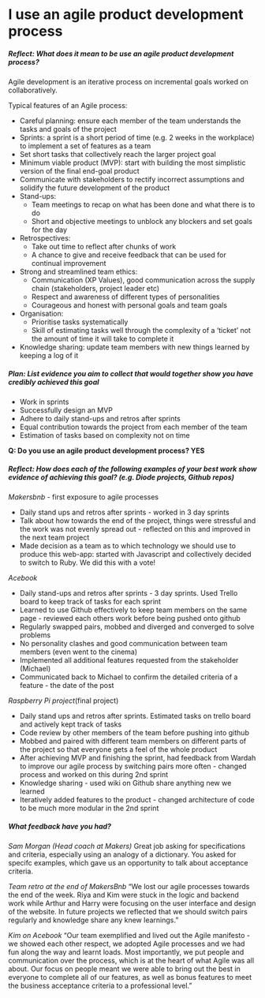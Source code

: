 # I use an agile product development process

##### Reflect: What does it mean to be use an agile product development process?
Agile development is an iterative process on incremental goals worked on collaboratively.

Typical features of an Agile process:
- Careful planning: ensure each member of the team understands the tasks and goals of the project
- Sprints: a sprint is a short period of time (e.g. 2 weeks in the workplace) to implement a set of features as a team
- Set short tasks that collectively reach the larger project goal
- Minimum viable product (MVP): start with building the most simplistic version of the final end-goal product
- Communicate with stakeholders to rectify incorrect assumptions and solidify the future development of the product
- Stand-ups:
  - Team meetings to recap on what has been done and what there is to do
  - Short and objective meetings to unblock any blockers and set goals for the day
- Retrospectives:
  - Take out time to reflect after chunks of work
  - A chance to give and receive feedback that can be used for continual improvement
- Strong and streamlined team ethics:
  - Communication (XP Values), good communication across the supply chain (stakeholders, project leader etc)
  - Respect and awareness of different types of personalities
  - Courageous and honest with personal goals and team goals
- Organisation:
  - Prioritise tasks systematically
  - Skill of estimating tasks well through the complexity of a ‘ticket’ not the amount of time it will take to complete it
- Knowledge sharing: update team members with new things learned by keeping a log of it


##### Plan: List evidence you aim to collect that would together show you have credibly achieved this goal

- Work in sprints
- Successfully design an MVP
- Adhere to daily stand-ups and retros after sprints
- Equal contribution towards the project from each member of the team
- Estimation of tasks based on complexity not on time

**Q: Do you use an agile product development process? YES**

##### Reflect: How does each of the following examples of your best work show evidence of achieving this goal? (e.g. Diode projects, Github repos)

_Makersbnb_ - first exposure to agile processes
- Daily stand ups and retros after sprints - worked in 3 day sprints
- Talk about how towards the end of the project, things were stressful and the work was not evenly spread out - reflected on this and improved in the next team project
- Made decision as a team as to which technology we should use to produce this web-app: started with Javascript and collectively decided to switch to Ruby. We did this with a vote!

_Acebook_
- Daily stand-ups and retros after sprints - 3 day sprints. Used Trello board to keep track of tasks for each sprint
- Learned to use Github effectively to keep team members on the same page - reviewed each others work before being pushed onto github
- Regularly swapped pairs, mobbed and diverged and converged to solve problems
- No personality clashes and good communication between team members (even went to the cinema)
- Implemented all additional features requested from the stakeholder (Michael)
- Communicated back to Michael to confirm the detailed criteria of a feature - the date of the post

_Raspberry Pi project_(final project)
- Daily stand ups and retros after sprints. Estimated tasks on trello board and actively kept track of tasks
- Code review by other members of the team before pushing into github
- Mobbed and paired with different team members on different parts of the project so that everyone gets a feel of the whole product
- After achieving MVP and finishing the sprint, had feedback from Wardah to improve our agile process by switching pairs more often - changed process and worked on this during 2nd sprint
- Knowledge sharing - used wiki on Github share anything new we learned
- Iteratively added features to the product - changed architecture of code to be much more modular in the 2nd sprint

##### What feedback have you had?

_Sam Morgan (Head coach at Makers)_ Great job asking for specifications and criteria, especially using an analogy of a dictionary. You asked for specifc examples, which gave us an opportunity to talk about acceptance criteria. 

_Team retro at the end of MakersBnb_ “We lost our agile processes towards the end of the week. Riya and Kim were stuck in the logic and backend work while Arthur and Harry were focusing on the user interface and design of the website. In future projects we reflected that we should switch pairs regularly and knowledge share any knew learnings.”

_Kim on Acebook_ “Our team exemplified and lived out the Agile manifesto - we showed each other respect, we adopted Agile processes and we had fun along the way and learnt loads. Most importantly, we put people and communication over the process, which is at the heart of what Agile was all about. Our focus on people meant we were able to bring out the best in everyone to complete all of our features, as well as bonus features to meet the business acceptance criteria to a professional level.”
